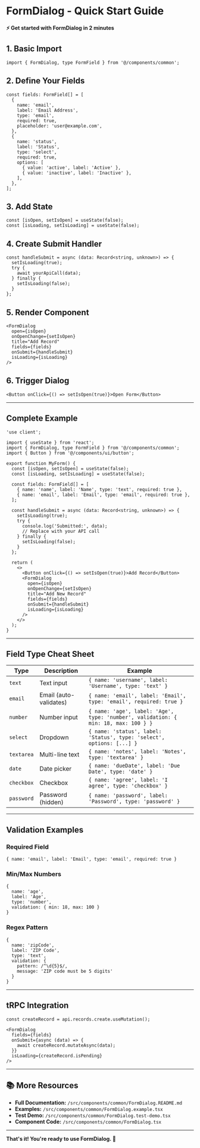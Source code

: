 # FormDialog - Quick Start Guide

**⚡ Get started with FormDialog in 2 minutes**

## 1. Basic Import

```tsx
import { FormDialog, type FormField } from '@/components/common';
```

## 2. Define Your Fields

```tsx
const fields: FormField[] = [
  {
    name: 'email',
    label: 'Email Address',
    type: 'email',
    required: true,
    placeholder: 'user@example.com',
  },
  {
    name: 'status',
    label: 'Status',
    type: 'select',
    required: true,
    options: [
      { value: 'active', label: 'Active' },
      { value: 'inactive', label: 'Inactive' },
    ],
  },
];
```

## 3. Add State

```tsx
const [isOpen, setIsOpen] = useState(false);
const [isLoading, setIsLoading] = useState(false);
```

## 4. Create Submit Handler

```tsx
const handleSubmit = async (data: Record<string, unknown>) => {
  setIsLoading(true);
  try {
    await yourApiCall(data);
  } finally {
    setIsLoading(false);
  }
};
```

## 5. Render Component

```tsx
<FormDialog
  open={isOpen}
  onOpenChange={setIsOpen}
  title="Add Record"
  fields={fields}
  onSubmit={handleSubmit}
  isLoading={isLoading}
/>
```

## 6. Trigger Dialog

```tsx
<Button onClick={() => setIsOpen(true)}>Open Form</Button>
```

---

## Complete Example

```tsx
'use client';

import { useState } from 'react';
import { FormDialog, type FormField } from '@/components/common';
import { Button } from '@/components/ui/button';

export function MyForm() {
  const [isOpen, setIsOpen] = useState(false);
  const [isLoading, setIsLoading] = useState(false);

  const fields: FormField[] = [
    { name: 'name', label: 'Name', type: 'text', required: true },
    { name: 'email', label: 'Email', type: 'email', required: true },
  ];

  const handleSubmit = async (data: Record<string, unknown>) => {
    setIsLoading(true);
    try {
      console.log('Submitted:', data);
      // Replace with your API call
    } finally {
      setIsLoading(false);
    }
  };

  return (
    <>
      <Button onClick={() => setIsOpen(true)}>Add Record</Button>
      <FormDialog
        open={isOpen}
        onOpenChange={setIsOpen}
        title="Add New Record"
        fields={fields}
        onSubmit={handleSubmit}
        isLoading={isLoading}
      />
    </>
  );
}
```

---

## Field Type Cheat Sheet

| Type | Description | Example |
|------|-------------|---------|
| `text` | Text input | `{ name: 'username', label: 'Username', type: 'text' }` |
| `email` | Email (auto-validates) | `{ name: 'email', label: 'Email', type: 'email', required: true }` |
| `number` | Number input | `{ name: 'age', label: 'Age', type: 'number', validation: { min: 18, max: 100 } }` |
| `select` | Dropdown | `{ name: 'status', label: 'Status', type: 'select', options: [...] }` |
| `textarea` | Multi-line text | `{ name: 'notes', label: 'Notes', type: 'textarea' }` |
| `date` | Date picker | `{ name: 'dueDate', label: 'Due Date', type: 'date' }` |
| `checkbox` | Checkbox | `{ name: 'agree', label: 'I agree', type: 'checkbox' }` |
| `password` | Password (hidden) | `{ name: 'password', label: 'Password', type: 'password' }` |

---

## Validation Examples

### Required Field
```tsx
{ name: 'email', label: 'Email', type: 'email', required: true }
```

### Min/Max Numbers
```tsx
{
  name: 'age',
  label: 'Age',
  type: 'number',
  validation: { min: 18, max: 100 }
}
```

### Regex Pattern
```tsx
{
  name: 'zipCode',
  label: 'ZIP Code',
  type: 'text',
  validation: {
    pattern: /^\d{5}$/,
    message: 'ZIP code must be 5 digits'
  }
}
```

---

## tRPC Integration

```tsx
const createRecord = api.records.create.useMutation();

<FormDialog
  fields={fields}
  onSubmit={async (data) => {
    await createRecord.mutateAsync(data);
  }}
  isLoading={createRecord.isPending}
/>
```

---

## 📚 More Resources

- **Full Documentation:** `/src/components/common/FormDialog.README.md`
- **Examples:** `/src/components/common/FormDialog.example.tsx`
- **Test Demo:** `/src/components/common/FormDialog.test-demo.tsx`
- **Component Code:** `/src/components/common/FormDialog.tsx`

---

**That's it! You're ready to use FormDialog. 🚀**

